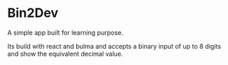 # Bin2Dev

A simple app built for learning purpose.

Its build with  react and bulma and accepts a binary input of up to 8 digits and show the equivalent decimal value.

